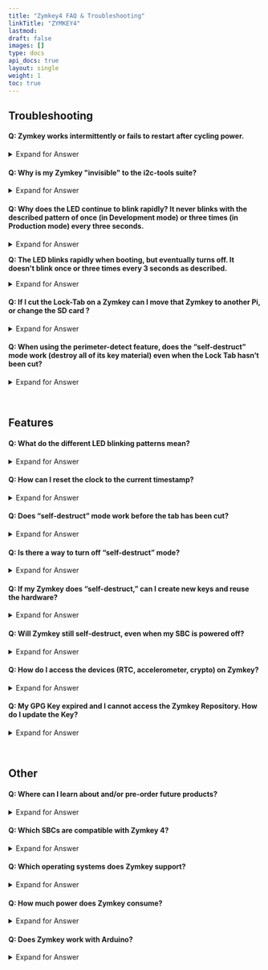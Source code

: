 ```yaml
---
title: "Zymkey4 FAQ & Troubleshooting"
linkTitle: "ZYMKEY4"
lastmod:
draft: false
images: []
type: docs
api_docs: true
layout: single
weight: 1
toc: true
---
```


## Troubleshooting

#### **Q: Zymkey works intermittently or fails to restart after cycling power.**

<details>

<summary>Expand for Answer</summary>

<br>

A: Zymkey monitors the quality of 5V power coming into the host computer. If the voltage drops below a specified limit, even momentarily, then Zymkey will disable all security services to the host. This is a security feature to prevent power cycle and brown-own attacks. If you are powering a display, modem, or other power-hungry device from your Pi, then check the capacity and quality of your power supply. [**Learn more >**](https://docs.zymbit.com/reference/power-quality/) 

</details>


#### **Q: Why is my Zymkey "invisible" to the i2c-tools suite?**

<details>

<summary>Expand for Answer</summary>

<br>

A: Some people have become accustomed to using i2c-detect to do a first level check for correct installation and baseline functionality of i2c devices. However, these tools only really work if the i2c device communicates via a protocol that sits on top of i2c called SMBus or SMB ([System Management Bus](https://en.wikipedia.org/wiki/System_Management_Bus)). Instead, Zymkey communicates to the host at a much more fundamental level, in part because the Zymkey protocol traffic is encrypted. While we're on the topic, perhaps i2c-tools should have been called "smb-tools"? ;-)

</details>

#### **Q: Why does the LED continue to blink rapidly? It never blinks with the described pattern of once (in Development mode) or three times (in Production mode) every three seconds.**

<details>

<summary>Expand for Answer</summary>

<br>

A: Check the following:

1. Make sure that you have enabled i2c support using raspi-config BEFORE your install the software. Also, when you enable i2c communications be sure to follow the enable-disable-enable sequence.

2. If i2c support has been enabled correctly and the Zymkey LED is still rapidly blinking, check proper physical installation of the Zymkey as detailed in this "Getting Started" guide.

3. Check that the Raspberry Pi power is sufficient. The red LED on most Raspberry Pi models indicates if the Pi is being powered adequately. If it is not lit at all or flashes intermittently, try a different power supply or a different USB cable.

4. Zymkey uses GPIO header pins 3 and 5 for i2c communications and pin 7 as an interrupt signal to the Pi. Pin 7 should preferably be dedicated exclusively to Zymkey. Other devices may share the i2c bus with Zymkey, but there may still be address conflicts. By default, Zymkey uses slave address 0x30. If the address conflict cannot be resolved on the other i2c devices, there is a way of changing the i2c address on the Zymkey via the command line on the Pi (**coming soon!**). Using this application, the Zymkey address can be changed anywhere in the ranges of 0x30-0x37 or 0x60-0x67.

5. Oftentimes the 1-Wire interface relies on pin 7 (GPIO 4) for communication. If the 1-Wire interface is enabled, try disabling through raspi-config. If that resolves the problem take steps to either move the Zymkey interrupt signal from GPIO 4 or the 1-Wire interface from GPIO 4.

6. if the directory at _/var/lib/zymbit_ or any of the files and/or subdirectories are corrupted or deleted, the Zymkey will fail to work. 
**IMPORTANT: if this happens when the Zymkey is locked (i.e. Production Mode), the Zymkey can never be used again.**

</details>

**Q: The LED blinks rapidly when booting, but eventually turns off. It doesn't blink once or three times every 3 seconds as described.**

<details>

<summary>Expand for Answer</summary>

<br>

A: This issue could be caused by the same issues described in the first question (Why does the LED continue to blink rapidly?). Additionally, this can be caused if a locked (Production Mode) Zymkey is moved to another Pi.

</details>

#### **Q: If I cut the Lock-Tab on a Zymkey can I move that Zymkey to another Pi, or change the SD card ?**

<details>

<summary>Expand for Answer</summary>

<br>

A: No. Cutting the Lock-Tab **permanently** binds that instance of Zymkey to the specific instances of host computer and SD card. This is a security feature to prevent credentials being moved from one host to another. **DO NOT cut the Lock-Tab if you are still in development and expect to change the host or SD cards.**

</details>

#### **Q: When using the perimeter-detect feature, does the “self-destruct” mode work (destroy all of its key material) even when the Lock Tab hasn’t been cut?**

<details>

<summary>Expand for Answer</summary>

<br>

A: Self-destruct mode works only after the Lock Tab has been cut.

</details>



 
## Features

#### **Q: What do the different LED blinking patterns mean?**

<details>

<summary>Expand for Answer</summary>

<br>

1. 1 second very rapid flash, 1 second off, 8 slow blinks
   * This indicates interrupted communications.

2. Quickly 10 times, then slowly 8 times
   * This indicates an electrical connection issue.

3. Constant rapid blinking
   * This indicates that your Zymkey is operational but not yet configured.

4. Once every 3 seconds
   * This indicates that your Zymkey is working and running.

5. Rapid blinking, then slowly 5 times
   * This indicates a failure to communicate with ATECC. The most likely cause is the Zymkey is in Production Mode, tamper detect was set to self-destruct, and a tamper detect event caused the Zymkey to self-destruct. If tamper detect is not armed, this indicates a hardware problem.

6. Three rapid blinks every 3 seconds
   * This indicates the Zymkey is in Production Mode and is working and running.

7. Rapid blinking then LED off
   * This indicates the Zymkey is in Production Mode but cannot bind with the RPi / SD card pair.  In Production Mode the binding with a particular Pi and SD card becomes permanent. Most likely cause for this is that the Zymkey, the SD card, or the PI has been swapped out.

</details>

#### **Q: How can I reset the clock to the current timestamp?**

<details>

<summary>Expand for Answer</summary>

<br>

A: The clock will sync to the current timestamp once the Pi has achieved NTP sync. This requires you to have access to the Internet.

</details>

#### **Q: Does “self-destruct” mode work before the tab has been cut?**

<details>

<summary>Expand for Answer</summary>

<br>

A: No, it needs to be activated by cutting off the tab.

</details>

#### **Q: Is there a way to turn off “self-destruct” mode?**

<details>

<summary>Expand for Answer</summary>

<br>

A: Yes, but only before cutting the tab.

</details>


#### **Q: If my Zymkey does “self-destruct,” can I create new keys and reuse the hardware?**

<details>

<summary>Expand for Answer</summary>

<br>

*   The SBC and SD card hardware will be reusable.
*   Because the SD card contents are encrypted and the decryption key was destroyed, the data is lost.
*   The Zymkey will not be reusable because the key slots will be destroyed.

</details>

#### **Q: Will Zymkey still self-destruct, even when my SBC is powered off?**

<details>

<summary>Expand for Answer</summary>

<br>

A: Yes, because Zymkey is battery powered. As long as the battery is sufficiently charged, it will still self-destruct.

</details>

#### **Q: How do I access the devices (RTC, accelerometer, crypto) on Zymkey?**

<details>

<summary>Expand for Answer</summary>

<br>

A: For Zymkey and HSMs, kernel drivers and libraries for all of the devices are included in the Zymkey software package.

</details>

#### **Q: My GPG Key expired and I cannot access the Zymkey Repository. How do I update the Key?**


<details>

<summary>Expand for Answer</summary>

<br>

A: You can update your existing key with the following command:

`curl -L https://zk-sw-repo.s3.amazonaws.com/apt-zymkey-pubkey.gpg | apt-key add -`

</details>

 
## Other

#### **Q: Where can I learn about and/or pre-order future products?**

<details>

<summary>Expand for Answer</summary>

<br>

A: Sign up for our new product email updates [here](https://forms.zohopublic.com/phil12/form/EmailSubscription/formperma/HghiKe8SDz8pgAlFEVpaQTBSEaV9edCxXt4f1VJGMlE).

</details>

#### **Q: Which SBCs are compatible with Zymkey 4?**

<details>

<summary>Expand for Answer</summary>

<br>

*  Raspberry Pi 3, 3B+, 4, Zero, Compute Module
*  NVIDIA Jetson Nano
*  Electrically, the Zymkey-I2C will interface to any single board computer using I2C. Check compatibility with your particular Linux distribution.

</details>

#### **Q: Which operating systems does Zymkey support?**
 
<details>

<summary>Expand for Answer</summary>

<br>

![supported OSs](../supported-os-dots.png) 

</details>
  

#### **Q: How much power does Zymkey consume?**

<details>

<summary>Expand for Answer</summary>

<br>

*   Zymkey-RPi (3.3V): idle approx. 1mA; max active < 25mA with LED off, < 35mA with LED on.
*   Zymkey-USB (5V): idle approx. 1.5mA; max active < 40mA with LEDs off, < 60mA with LEDs on.

</details>


#### **Q: Does Zymkey work with Arduino?**

<details>

<summary>Expand for Answer</summary>

<br>

A: We have no plans to release an Arduino shield version. While we love Arduinos and use them all the time, they generally don’t have enough resources to handle cryptographic operations at this level.


</details>
